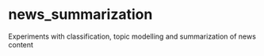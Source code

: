 # news_summarization
Experiments with classification, topic modelling and summarization of news content
